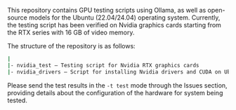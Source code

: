 This repository contains GPU testing scripts using Ollama, as well as open-source models for the Ubuntu (22.04/24.04) operating system. Currently, the testing script has been verified on Nvidia graphics cards starting from the RTX series with 16 GB of video memory.

The structure of the repository is as follows:

```bash
|
|- nvidia_test – Testing script for Nvidia RTX graphics cards
|- nvidia_drivers – Script for installing Nvidia drivers and CUDA on Ubuntu 22.04/24.04
```

Please send the test results in the `-t test` mode through the Issues section, providing details about the configuration of the hardware for system being tested.
